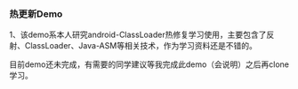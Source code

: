 ### 热更新Demo

1、该demo系本人研究android-ClassLoader热修复学习使用，主要包含了反射、ClassLoader、Java-ASM等相关技术，作为学习资料还是不错的。

目前demo还未完成，有需要的同学建议等我完成此demo（会说明）之后再clone学习。

